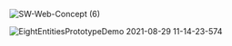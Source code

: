![SW-Web-Concept (6)](https://user-images.githubusercontent.com/54160011/190285363-280cd7da-0173-416f-9cb2-bff08172540f.gif)

![EightEntitiesPrototypeDemo 2021-08-29 11-14-23-574](https://user-images.githubusercontent.com/54160011/167950162-6151e118-8f53-4975-b625-c97ddcde0c26.gif)

